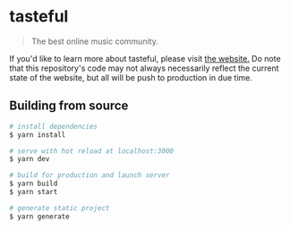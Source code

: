 # tasteful

> The best online music community.

If you'd like to learn more about tasteful, please visit [the website.](https://tasteful.reviews/about) Do note that this repository's code may not always necessarily reflect the current state of the website, but all will be push to production in due time.

## Building from source

``` bash
# install dependencies
$ yarn install

# serve with hot reload at localhost:3000
$ yarn dev

# build for production and launch server
$ yarn build
$ yarn start

# generate static project
$ yarn generate
```
